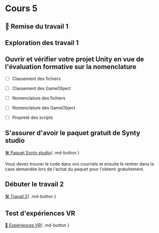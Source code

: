 # Cours 5

## 🚨 Remise du travail 1


## Exploration des travail 1

## Ouvrir et vérifier votre projet Unity en vue de l'évaluation formative sur la nomenclature

- [ ] Classement des fichiers
- [ ] Classement des GameObject
- [ ] Nomenclature des fichiers
- [ ] Nomenclature des GameObject
- [ ] Propreté des scripts   


## S'assurer d'avoir le paquet gratuit de Synty studio
[🛠️ Paquet Synty studio](https://assetstore.unity.com/educator-plan-pack1?srsltid=AfmBOoobZmMq_DCimglNLnM-q7gkVvjz6uhdSiFNExs7wygqmvBIEleh){ .md-button } 

Vous devez trouver le code dans vos courriels et ensuite le rentrer dans la case demandée lors de l'achat du paquet pour l'obtenir gratuitement. 


## Débuter le travail 2
[🛠️ Travail 2](./travaux/travail2.md){ .md-button } 


## Test d'expériences VR
[🔎 Expériences VR](./installation/experiences.md){ .md-button } 
